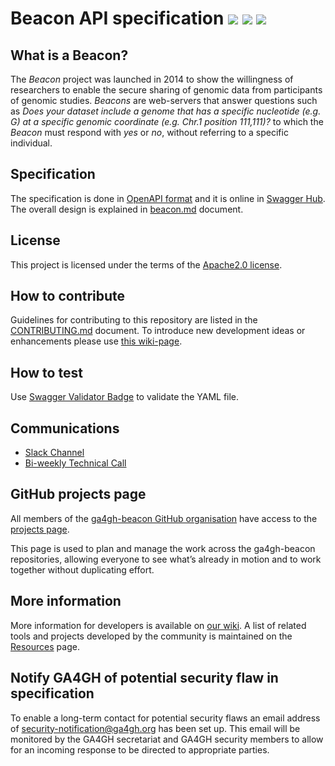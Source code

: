 # Beacon API specification [![](https://travis-ci.org/ga4gh-beacon/specification.svg?branch=develop)](https://travis-ci.org/ga4gh-beacon/specification) [![](https://img.shields.io/badge/license-Apache%202-blue.svg)](https://raw.githubusercontent.com/ga4gh-beacon/specification/develop/LICENSE) [![](https://beacon-team-slackin.herokuapp.com/badge.svg)](https://beacon-team-slackin.herokuapp.com/)

## What is a Beacon?

The _Beacon_ project was launched in 2014 to show the willingness of researchers to enable the secure sharing of genomic data from participants of genomic studies. _Beacons_ are web-servers that answer questions such as _Does your dataset include a genome that has a specific nucleotide (e.g. G) at a specific genomic coordinate (e.g. Chr.1 position 111,111)?_ to which the _Beacon_ must respond with _yes_ or _no_, without referring to a specific individual.

## Specification

The specification is done in [OpenAPI format](beacon.yaml) and it is online in [Swagger Hub](https://app.swaggerhub.com/apis/ELIXIR-Finland/ga-4_gh_beacon_api_specification/1.0.0-rc1). The overall design is explained in 
[beacon.md](beacon.md) document.


## License

This project is licensed under the terms of the [Apache2.0 license](LICENSE).

## How to contribute

Guidelines for contributing to this repository are listed in the [CONTRIBUTING.md](CONTRIBUTING.md) document. To introduce new development ideas or enhancements please use [this wiki-page](https://github.com/ga4gh-beacon/specification/wiki/Future-enhancements-and-development-ideas).

## How to test

Use [Swagger Validator Badge](https://github.com/swagger-api/validator-badge) to validate the YAML file.

## Communications
- [Slack Channel](https://beacon-team-slackin.herokuapp.com/)
- [Bi-weekly Technical Call](https://docs.google.com/document/d/13c5-c2WsQTRysl0QQEMmap__0jh3OstuM8YwzE-3AlQ/edit#)

## GitHub projects page

All members of the [ga4gh-beacon GitHub organisation](https://github.com/ga4gh-beacon) have access to the [projects page](https://github.com/orgs/ga4gh-beacon/projects/1).

This page is used to plan and manage the work across the ga4gh-beacon repositories, allowing everyone to see what’s already in motion and to work together without duplicating effort.

## More information

More information for developers is available on [our wiki](https://github.com/ga4gh-beacon/specification/wiki). A list of related tools and projects developed by the community is maintained on the [Resources](https://github.com/ga4gh-beacon/specification/wiki/Resources) page.  

## Notify GA4GH of potential security flaw in specification

To enable a long-term contact for potential security flaws an email address of security-notification@ga4gh.org has been set up. This email will be monitored by the GA4GH secretariat and GA4GH security members to allow for an incoming response to be directed to appropriate parties.
